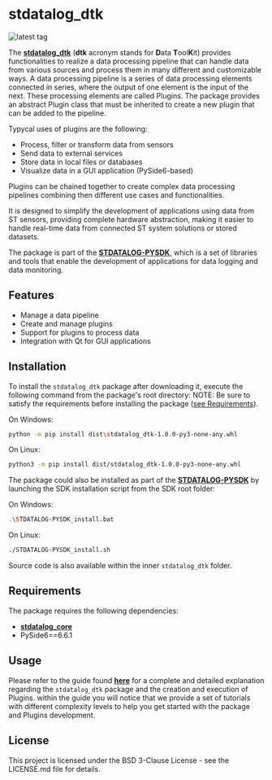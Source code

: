 # stdatalog_dtk

![latest tag](https://img.shields.io/github/v/tag/STMicroelectronics/stdatalog_dtk.svg?color=brightgreen)

The **[stdatalog_dtk](https://github.com/STMicroelectronics/stdatalog_dtk)** (**dtk** acronym stands for **D**ata **T**ool**K**it) provides functionalities to realize a data processing pipeline that can handle data from various sources and process them in many different and customizable ways.
A data processing pipeline is a series of data processing elements connected in series, where the output of one element is the input of the next. These processing elements are called Plugins. The package provides an abstract Plugin class that must be inherited to create a new plugin that can be added to the pipeline.

Typycal uses of plugins are the following:
- Process, filter or transform data from sensors
- Send data to external services
- Store data in local files or databases
- Visualize data in a GUI application (PySide6-based)

Plugins can be chained together to create complex data processing pipelines combining then different use cases and functionalities.

It is designed to simplify the development of applications using data from ST sensors, providing complete hardware abstraction, making it easier to handle real-time data from connected ST system solutions or stored datasets.

The package is part of the **[STDATALOG-PYSDK](https://github.com/STMicroelectronics/stdatalog-pysdk)**, which is a set of libraries and tools that enable the development of applications for data logging and data monitoring.

## Features

- Manage a data pipeline
- Create and manage plugins
- Support for plugins to process data
- Integration with Qt for GUI applications

## Installation

To install the `stdatalog_dtk` package after downloading it, execute the following command from the package's root directory:
NOTE: Be sure to satisfy the requirements before installing the package ([see Requirements](#requirements)).

On Windows:
```sh
python -m pip install dist\stdatalog_dtk-1.0.0-py3-none-any.whl
```

On Linux:
```sh
python3 -m pip install dist/stdatalog_dtk-1.0.0-py3-none-any.whl
```

The package could also be installed as part of the **[STDATALOG-PYSDK](https://github.com/STMicroelectronics/stdatalog-pysdk)** by launching the SDK installation script from the SDK root folder:

On Windows:
```sh
.\STDATALOG-PYSDK_install.bat
```

On Linux:
```sh
./STDATALOG-PYSDK_install.sh
```

Source code is also available within the inner `stdatalog_dtk` folder.

## Requirements
The package requires the following dependencies:

- **[stdatalog_core](https://github.com/STMicroelectronics/stdatalog_core)**
- PySide6==6.6.1

## Usage
Please refer to the guide found **[here](https://htmlpreview.github.io/?https://raw.githubusercontent.com/STMicroelectronics/stdatalog_examples/refs/heads/main/dtk_plugins/documentation/doc.html)** for a complete and detailed explanation regarding the `stdatalog_dtk` package and the creation and execution of Plugins.
within the guide you will notice that we provide a set of tutorials with different complexity levels to help you get started with the package and Plugins development.

## License
This project is licensed under the BSD 3-Clause License - see the LICENSE.md file for details.